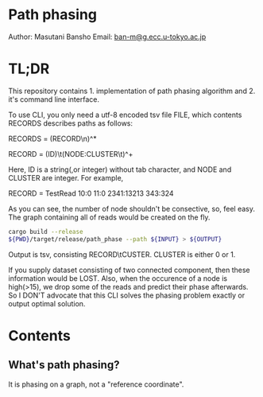 # Path phasing

Author: Masutani Bansho
Email: ban-m@g.ecc.u-tokyo.ac.jp


# TL;DR

This repository contains 1. implementation of path phasing algorithm and 2. it's command line interface.

To use CLI, you only need a utf-8 encoded tsv file FILE, which contents RECORDS describes paths as follows:

RECORDS = (RECORD\n)^*

RECORD = (ID)\t(NODE:CLUSTER\t)^+

Here, ID is a string(,or integer) without tab character, and NODE and CLUSTER are integer.
For example,

RECORD = TestRead  10:0    11:0    2341:13213  343:324

As you can see, the number of node shouldn't be consective, so, feel easy. The graph containing all of reads would be created on the fly.

```bash
cargo build --release
${PWD}/target/release/path_phase --path ${INPUT} > ${OUTPUT}
```

Output is tsv, consisting RECORD\tCUSTER. CLUSTER is either 0 or 1.


If you supply dataset consisting of two connected component, then these information would be LOST.
Also, when the occurence of a node is high(>15), we drop some of the reads and predict their phase afterwards.
So I DON'T advocate that this CLI solves the phasing problem exactly or output optimal solution.


# Contents


## What's path phasing?


It is phasing on a graph, not a "reference coordinate".